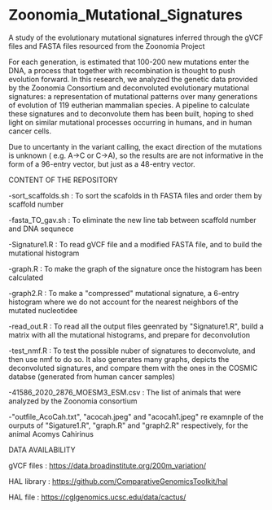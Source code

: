 # Zoonomia_Mutational_Signatures
A study of the evolutionary  mutational signatures inferred through the gVCF files and  FASTA files resourced from the Zoonomia Project

For each generation, is estimated that 100-200 new mutations enter the DNA, a process that together with recombination is thought to push evolution forward.
In this research, we analyzed the genetic data provided by the Zoonomia Consortium and deconvoluted evolutionary mutational signatures: a representation of 
mutational patterns over many generations of evolution of 119 eutherian mammalian species. A pipeline to calculate these signatures and to deconvolute them has
been built, hoping to shed light on similar mutational processes occurring in humans, and in human cancer cells. 

Due to uncertanty in the variant calling, the exact direction of the mutations is unknown ( e.g. A->C or C->A), so the results are are not informative in the form 
of a 96-entry vector, but just as a 48-entry vector. 

CONTENT OF THE REPOSITORY

-sort_scaffolds.sh : To sort the scafolds in th FASTA files and order them by scaffold number 

-fasta_TO_gav.sh : To eliminate the new line tab between scaffold number and DNA sequnece 

-Signature1.R : To read gVCF file and a modified FASTA file, and to build the mutational histogram 

-graph.R : To make the graph of the signature once the histogram has been calculated

-graph2.R : To make a "compressed" mutational signature, a 6-entry histogram where we do not account for the nearest neighbors of the mutated nucleotidee

-read_out.R : To read all the output files geenrated by "Signature1.R", build a matrix with all the mutational histograms, and prepare for deconvolution

-test_nmf.R  : To test the possible nuber of signatures to deconvolute, and then use nmf to do so. It also generates many graphs, depicts the deconvoluted
 signatures, and compare them with the ones in the COSMIC databse (generated from human cancer samples)
 
 -41586_2020_2876_MOESM3_ESM.csv : The list of animals that were analyzed by the Zoonomia consortium
 
 -"outfile_AcoCah.txt", "acocah.jpeg" and "acocah1.jpeg" re examnple of the ourputs of "Sigature1.R", "graph.R" and "graph2.R" respectively, for the animal 
 Acomys Cahirinus
 
 DATA AVAILABILITY
 
 gVCF files  : https://data.broadinstitute.org/200m_variation/
 
 HAL library : https://github.com/ComparativeGenomicsToolkit/hal
 
 HAL file  : https://cglgenomics.ucsc.edu/data/cactus/
